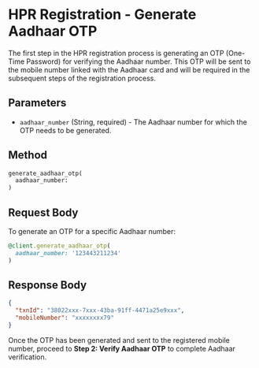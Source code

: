 # HPR Registration - Generate Aadhaar OTP

The first step in the HPR registration process is generating an OTP (One-Time Password) for verifying the Aadhaar number. This OTP will be sent to the mobile number linked with the Aadhaar card and will be required in the subsequent steps of the registration process.

## Parameters

- `aadhaar_number` (String, required) - The Aadhaar number for which the OTP needs to be generated.


## Method
```ruby
generate_aadhaar_otp(
  aadhaar_number:
)
```


## Request Body

To generate an OTP for a specific Aadhaar number:

```ruby
@client.generate_aadhaar_otp(
  aadhaar_number: '123443211234'
)
```

## Response Body

```json
{
  "txnId": "38022xxx-7xxx-43ba-91ff-4471a25e9xxx",
  "mobileNumber": "xxxxxxxx79"
}
```


Once the OTP has been generated and sent to the registered mobile number, proceed to **Step 2: Verify Aadhaar OTP** to complete Aadhaar verification.
